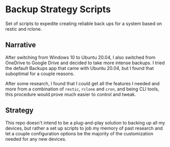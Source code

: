 # Backup Strategy Scripts

Set of scripts to expedite creating reliable back ups for a system based on restic and rclone.


## Narrative

After switching from Windows 10 to Ubuntu 20.04, I also switched from OneDrive to Google Drive and decided to take more intense backups. I tried the default Backups app that came with Ubuntu 20.04, but I found that suboptimal for a couple reasons.

After some research, I found that I could get all the features I needed and more from a combination of `restic`, `rclone` and `cron`, and being CLI tools, this procedure would prove much easier to control and tweak.


## Strategy

This repo doesn't intend to be a plug-and-play solution to backing up all my devices, but rather a set up scripts to job my memory of past research and let a couple configuration options be the majority of the customization needed for any new devices.